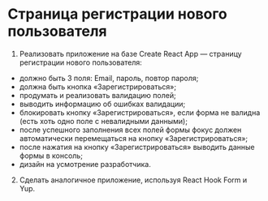 # Cтраница регистрации нового пользователя

1. Реализовать приложение на базе Create React App — страницу регистрации нового пользователя:
+ должно быть 3 поля: Email, пароль, повтор пароля;
+ должна быть кнопка «Зарегистрироваться»;
+ продумать и реализовать валидацию полей;
+ выводить информацию об ошибках валидации;
+ блокировать кнопку «Зарегистрироваться», если форма не валидна (есть хоть одно поле с невалидными данными);
+ после успешного заполнения всех полей формы фокус должен автоматически перемещаться на кнопку «Зарегистрироваться»;
+ после нажатия на кнопку «Зарегистрироваться» выводить данные формы в консоль;
 + дизайн на усмотрение разработчика.

2. Сделать аналогичное приложение, используя React Hook Form и Yup.
